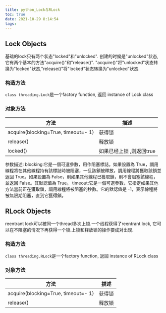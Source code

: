 ```yaml
---
title: python_Lock与RLock
toc: true
date: 2021-10-29 8:14:54
tags:
---
```


## Lock Objects
基础的lock只有两个状态"locked"和"unlocked". 创建的时候是"unlocked"状态, 它有两个基本的方法"acquire()"和"release()". "acquire()"将"unlocked"状态转换为"locked"状态,"release()"将"locked"状态转换为"unlocked"状态.

### 构造方法

`class threading.Lock`是一个factory function, 返回 instance of Lock class

### 对象方法
方法|描述
--|--
acquire(blocking=True, timeout=- 1)|获得锁
release()|释放锁
locked()|如果已经上锁 ,则返回true
参数描述:
blocking:它是一個可選參數，用作阻塞標誌。如果設置為 True，調用線程將在其他線程持有該標誌時被阻塞，一旦該鎖被釋放，調用線程將獲取該鎖並返回 True。如果設置為 False，則如果其他線程已獲取鎖，則不會阻塞該線程，並返回 False。其默認值為 True。
timeout:它是一個可選參數，它指定如果其他方法當前正在獲取鎖，調用線程將被阻塞的秒數。它的默認值是 -1，表示線程將被無限期阻塞，直到它獲得鎖。


## RLock Objects
reentrant lock可以被同一个thread多次上锁.一个线程获得了reentrant lock, 它可以在不阻塞的情况下再获得一个锁.上锁和释放锁的操作要成对出现.

### 构造方法 
`class threading.RLock`是一个factory function, 返回 instance of RLock class


### 对象方法

方法|描述
--|--
acquire(blocking=True, timeout=- 1)|获得锁
release()|释放锁